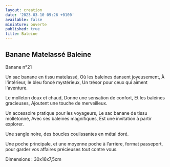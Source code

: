 ```yaml
---
layout: creation
date: '2023-03-10 09:26 +0100'
available: false
miniature: ouverte
published: true
title: Baleine
---
```

## Banane Matelassé Baleine

Banane n°21

Un sac banane en tissu matelassé,
Où les baleines dansent joyeusement,
À l'intérieur, le bleu foncé mystérieux,
Un trésor pour ceux qui aiment l'aventure.

Le molleton doux et chaud,
Donne une sensation de confort,
Et les baleines gracieuses,
Ajoutent une touche de merveilleux.

Un accessoire pratique pour les voyageurs,
Le sac banane de tissu molletonné,
Avec ses baleines magnifiques,
Est une invitation à partir explorer.


Une sangle noire, des boucles coulissantes en métal doré.

Une poche principale, et une moyenne poche à l’arrière, format passeport, pour garder vos affaires précieuses tout contre vous.

Dimensions : 30x16x7,5cm

